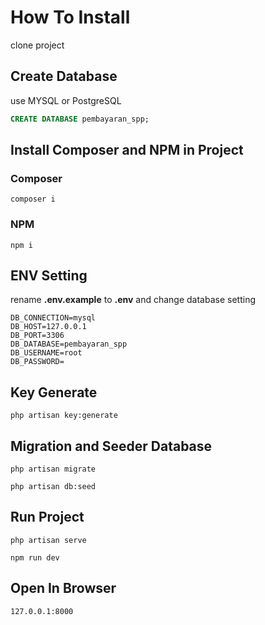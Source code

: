 # How To Install
clone project


## Create Database
use MYSQL or PostgreSQL

```sql
CREATE DATABASE pembayaran_spp;
```

## Install Composer and NPM in Project

### Composer
```
composer i
```

### NPM
```
npm i
```

## ENV Setting
rename **.env.example** to **.env** and change database setting

```
DB_CONNECTION=mysql
DB_HOST=127.0.0.1
DB_PORT=3306
DB_DATABASE=pembayaran_spp
DB_USERNAME=root
DB_PASSWORD=
```

## Key Generate

```
php artisan key:generate
```

## Migration and Seeder Database

```
php artisan migrate
```

```
php artisan db:seed
```

## Run Project

```
php artisan serve
```

```
npm run dev
```

## Open In Browser

```
127.0.0.1:8000
```
